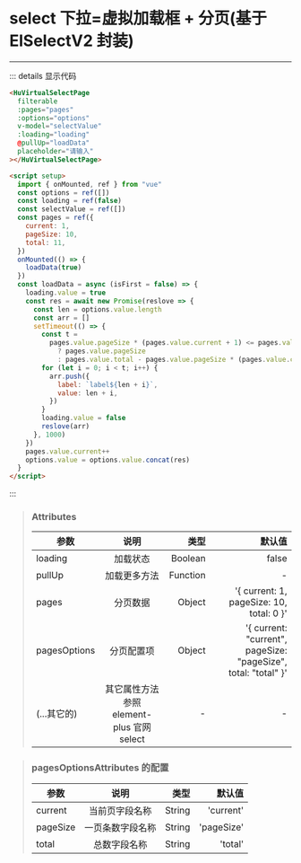 # select 下拉=虚拟加载框 + 分页(基于 ElSelectV2 封装)

---

<ClientOnly>
<HuVirtualSelectPage  
filterable
:pages="pages"
:options="options"
v-model="selectValue"
:loading="loading"
@pullUp="loadData"
placeholder="请输入"></HuVirtualSelectPage>
</ClientOnly>

<script setup>
import { onMounted, ref } from "vue"
const options = ref([])
const loading = ref(false)
const selectValue = ref([])
const pages = ref({
  current: 1,
  pageSize: 10,
  total: 11,
})
onMounted(() => {
  loadData(true)
})
const loadData = async (isFirst=false) => {
  loading.value = true
  const res = await new Promise(reslove => {
    const len = options.value.length
    const arr = []
    setTimeout(() => {
       const t = (pages.value.pageSize * (pages.value.current + 1) <= pages.value.total || isFirst) ? pages.value.pageSize : pages.value.total - pages.value.pageSize * (pages.value.current - 1) 
      for (let i = 0; i < t; i++) {
        arr.push({
          label: `label${len + i}`,
          value: len + i,
        })
      }
      loading.value = false
      reslove(arr)
    }, 1000)
  })
  pages.value.current++
  options.value = options.value.concat(res)
}
</script>

::: details 显示代码

```html
<HuVirtualSelectPage
  filterable
  :pages="pages"
  :options="options"
  v-model="selectValue"
  :loading="loading"
  @pullUp="loadData"
  placeholder="请输入"
></HuVirtualSelectPage>

<script setup>
  import { onMounted, ref } from "vue"
  const options = ref([])
  const loading = ref(false)
  const selectValue = ref([])
  const pages = ref({
    current: 1,
    pageSize: 10,
    total: 11,
  })
  onMounted(() => {
    loadData(true)
  })
  const loadData = async (isFirst = false) => {
    loading.value = true
    const res = await new Promise(reslove => {
      const len = options.value.length
      const arr = []
      setTimeout(() => {
        const t =
          pages.value.pageSize * (pages.value.current + 1) <= pages.value.total || isFirst
            ? pages.value.pageSize
            : pages.value.total - pages.value.pageSize * (pages.value.current - 1)
        for (let i = 0; i < t; i++) {
          arr.push({
            label: `label${len + i}`,
            value: len + i,
          })
        }
        loading.value = false
        reslove(arr)
      }, 1000)
    })
    pages.value.current++
    options.value = options.value.concat(res)
  }
</script>
```

:::

> ### Attributes
>
> | 参数         |                   说明                    |     类型 |                                                         默认值 |
> | ------------ | :---------------------------------------: | -------: | -------------------------------------------------------------: |
> | loading      |                 加载状态                  |  Boolean |                                                          false |
> | pullUp       |               加载更多方法                | Function |                                                              - |
> | pages        |                 分页数据                  |   Object |                       '{ current: 1, pageSize: 10, total: 0 }' |
> | pagesOptions |                分页配置项                 |   Object | '{ current: "current", pageSize: "pageSize", total: "total" }' |
> | (...其它的)  | 其它属性方法参照 element-plus 官网 select |        - |                                                              - |

> ### pagesOptionsAttributes 的配置
>
> | 参数     |       说明       |   类型 |     默认值 |
> | -------- | :--------------: | -----: | ---------: |
> | current  |  当前页字段名称  | String |  'current' |
> | pageSize | 一页条数字段名称 | String | 'pageSize' |
> | total    |   总数字段名称   | String |    'total' |
